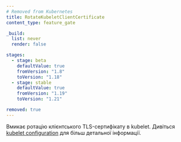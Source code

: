 ```yaml
---
# Removed from Kubernetes
title: RotateKubeletClientCertificate
content_type: feature_gate

_build:
  list: never
  render: false

stages:
  - stage: beta
    defaultValue: true
    fromVersion: "1.8"
    toVersion: "1.18"
  - stage: stable
    defaultValue: true
    fromVersion: "1.19"
    toVersion: "1.21"

removed: true
---
```

Вмикає ротацію клієнтського TLS-сертифікату в kubelet. Дивіться [kubelet configuration](/docs/reference/access-authn-authz/kubelet-tls-bootstrapping/#kubelet-configuration) для більш детальної інформації.
